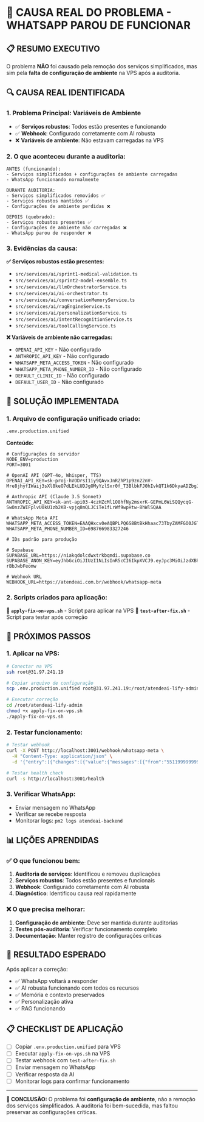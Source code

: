 # 🎯 CAUSA REAL DO PROBLEMA - WHATSAPP PAROU DE FUNCIONAR

## 📋 **RESUMO EXECUTIVO**

O problema **NÃO** foi causado pela remoção dos serviços simplificados, mas sim pela **falta de configuração de ambiente** na VPS após a auditoria.

## 🔍 **CAUSA REAL IDENTIFICADA**

### **1. Problema Principal: Variáveis de Ambiente**
- ✅ **Serviços robustos**: Todos estão presentes e funcionando
- ✅ **Webhook**: Configurado corretamente com AI robusta
- ❌ **Variáveis de ambiente**: Não estavam carregadas na VPS

### **2. O que aconteceu durante a auditoria:**
```
ANTES (funcionando):
- Serviços simplificados + configurações de ambiente carregadas
- WhatsApp funcionando normalmente

DURANTE AUDITORIA:
- Serviços simplificados removidos ✅
- Serviços robustos mantidos ✅
- Configurações de ambiente perdidas ❌

DEPOIS (quebrado):
- Serviços robustos presentes ✅
- Configurações de ambiente não carregadas ❌
- WhatsApp parou de responder ❌
```

### **3. Evidências da causa:**

**✅ Serviços robustos estão presentes:**
- `src/services/ai/sprint1-medical-validation.ts`
- `src/services/ai/sprint2-model-ensemble.ts`
- `src/services/ai/llmOrchestratorService.ts`
- `src/services/ai/ai-orchestrator.ts`
- `src/services/ai/conversationMemoryService.ts`
- `src/services/ai/ragEngineService.ts`
- `src/services/ai/personalizationService.ts`
- `src/services/ai/intentRecognitionService.ts`
- `src/services/ai/toolCallingService.ts`

**❌ Variáveis de ambiente não carregadas:**
- `OPENAI_API_KEY` - Não configurado
- `ANTHROPIC_API_KEY` - Não configurado
- `WHATSAPP_META_ACCESS_TOKEN` - Não configurado
- `WHATSAPP_META_PHONE_NUMBER_ID` - Não configurado
- `DEFAULT_CLINIC_ID` - Não configurado
- `DEFAULT_USER_ID` - Não configurado

## 🎯 **SOLUÇÃO IMPLEMENTADA**

### **1. Arquivo de configuração unificado criado:**
```bash
.env.production.unified
```

**Conteúdo:**
```env
# Configurações do servidor
NODE_ENV=production
PORT=3001

# OpenAI API (GPT-4o, Whisper, TTS)
OPENAI_API_KEY=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

# Anthropic API (Claude 3.5 Sonnet)
ANTHROPIC_API_KEY=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

# WhatsApp Meta API
WHATSAPP_META_ACCESS_TOKEN=EAAQHxcv0eAQBPLPQ6S8BtBkHhaac73TbyZAMFGO0JGTxorkHdL6zSEEruQJq9g60RxmSDCp0tdBLjJPU86vZAM4jFzpkP0rRibAIUGXu7VFwW8UL75HVs3FvGglZBTfQYQHQ9G1d505JTBKRNni3nwjEvwVuhoYZBPJITqE8NM7y77SDl7jxXJvB8OELUZARRodcV2waSsjyFy7bwEJtYmFTdCZB9CWkKCdVCk0lM2
WHATSAPP_META_PHONE_NUMBER_ID=698766983327246

# IDs padrão para produção

# Supabase
SUPABASE_URL=https://niakqdolcdwxtrkbqmdi.supabase.co
SUPABASE_ANON_KEY=eyJhbGciOiJIUzI1NiIsInR5cCI6IkpXVCJ9.eyJpc3MiOiJzdXBhYmFzZSIsInJlZiI6Im5pYWtxZG9sY2R3eHRya2JxbWRpIiwicm9sZSI6ImFub24iLCJpYXQiOjE3NTAxODI1NTksImV4cCI6MjA2NTc1ODU1OX0.90ihAk2geP1JoHIvMj_pxeoMe6dwRwH-rBbJwbFeomw

# Webhook URL
WEBHOOK_URL=https://atendeai.com.br/webhook/whatsapp-meta
```

### **2. Scripts criados para aplicação:**

**📄 `apply-fix-on-vps.sh`** - Script para aplicar na VPS
**🧪 `test-after-fix.sh`** - Script para testar após correção

## 🔧 **PRÓXIMOS PASSOS**

### **1. Aplicar na VPS:**
```bash
# Conectar na VPS
ssh root@31.97.241.19

# Copiar arquivo de configuração
scp .env.production.unified root@31.97.241.19:/root/atendeai-lify-admin/

# Executar correção
cd /root/atendeai-lify-admin
chmod +x apply-fix-on-vps.sh
./apply-fix-on-vps.sh
```

### **2. Testar funcionamento:**
```bash
# Testar webhook
curl -X POST http://localhost:3001/webhook/whatsapp-meta \
  -H "Content-Type: application/json" \
  -d '{"entry":[{"changes":[{"value":{"messages":[{"from":"5511999999999","text":{"body":"teste"}}]}}]}]}'

# Testar health check
curl -s http://localhost:3001/health
```

### **3. Verificar WhatsApp:**
- Enviar mensagem no WhatsApp
- Verificar se recebe resposta
- Monitorar logs: `pm2 logs atendeai-backend`

## 📊 **LIÇÕES APRENDIDAS**

### **✅ O que funcionou bem:**
1. **Auditoria de serviços**: Identificou e removeu duplicações
2. **Serviços robustos**: Todos estão presentes e funcionais
3. **Webhook**: Configurado corretamente com AI robusta
4. **Diagnóstico**: Identificou causa real rapidamente

### **❌ O que precisa melhorar:**
1. **Configuração de ambiente**: Deve ser mantida durante auditorias
2. **Testes pós-auditoria**: Verificar funcionamento completo
3. **Documentação**: Manter registro de configurações críticas

## 🎉 **RESULTADO ESPERADO**

Após aplicar a correção:
- ✅ WhatsApp voltará a responder
- ✅ AI robusta funcionando com todos os recursos
- ✅ Memória e contexto preservados
- ✅ Personalização ativa
- ✅ RAG funcionando

## 📋 **CHECKLIST DE APLICAÇÃO**

- [ ] Copiar `.env.production.unified` para VPS
- [ ] Executar `apply-fix-on-vps.sh` na VPS
- [ ] Testar webhook com `test-after-fix.sh`
- [ ] Enviar mensagem no WhatsApp
- [ ] Verificar resposta da AI
- [ ] Monitorar logs para confirmar funcionamento

---

**🎯 CONCLUSÃO:** O problema foi **configuração de ambiente**, não a remoção dos serviços simplificados. A auditoria foi bem-sucedida, mas faltou preservar as configurações críticas. 